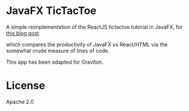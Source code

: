 # JavaFX TicTacToe

A simple reimplementation of the ReactJS tictactoe tutorial in JavaFX, for [this blog post](https://blog.plan99.net/reacts-tictactoe-tutorial-in-kotlin-javafx-715c75a947d2).

which compares the productivity of JavaFX vs React/HTML via the somewhat crude measure of lines of code.

This app has been adapted for Graviton.

# License

Apache 2.0
